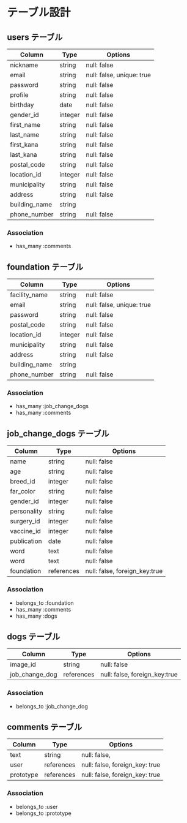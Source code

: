 # テーブル設計

## users テーブル

| Column           | Type          | Options                   |
| ---------------- | ------------- | ------------------------- |
| nickname         | string        | null: false               |
| email            | string        | null: false, unique: true |
| password         | string        | null: false               |
| profile          | string        | null: false               |
| birthday         | date          | null: false               |
| gender_id        | integer       | null: false               |
| first_name       | string        | null: false               |
| last_name        | string        | null: false               |
| first_kana       | string        | null: false               |
| last_kana        | string        | null: false               |
| postal_code      | string        | null: false               |
| location_id      | integer       | null: false               |
| municipality     | string        | null: false               |
| address          | string        | null: false               |
| building_name    | string        |                           |
| phone_number     | string        | null: false               |

### Association

- has_many :comments

## foundation テーブル

| Column           | Type          | Options                   |
| ---------------- | ------------- | ------------------------- |
| facility_name    | string        | null: false               |
| email            | string        | null: false, unique: true |
| password         | string        | null: false               |
| postal_code      | string        | null: false               |
| location_id      | integer       | null: false               |
| municipality     | string        | null: false               |
| address          | string        | null: false               |
| building_name    | string        |                           |
| phone_number     | string        | null: false               |

### Association
- has_many :job_change_dogs
- has_many :comments

## job_change_dogs テーブル

| Column      | Type        | Options                       |
| ----------- | ----------- | ----------------------------- |
| name        | string      | null: false                   |
| age         | string      | null: false                   |
| breed_id    | integer     | null: false                   |
| far_color   | string      | null: false                   |
| gender_id   | integer     | null: false                   |
| personality | string      | null: false                   |
| surgery_id  | integer     | null: false                   |
| vaccine_id  | integer     | null: false                   |
| publication | date        | null: false                   |
| word        | text        | null: false                   |
| word        | text        | null: false                   |
| foundation  | references  | null: false, foreign_key:true |

### Association

- belongs_to :foundation
- has_many :comments
- has_many :dogs


## dogs テーブル

| Column         | Type        | Options                       |
| -------------- | ----------- | ----------------------------- |
| image_id       | string      | null: false                   |
| job_change_dog | references  | null: false, foreign_key:true |

### Association

- belongs_to :job_change_dog

## comments テーブル

| Column      | Type       |  Options                       |
| -------     | ---------- | ------------------------------ |
| text        | string     | null: false,                   |
| user        | references | null: false, foreign_key: true |
| prototype   | references | null: false, foreign_key: true |

### Association

- belongs_to :user
- belongs_to :prototype